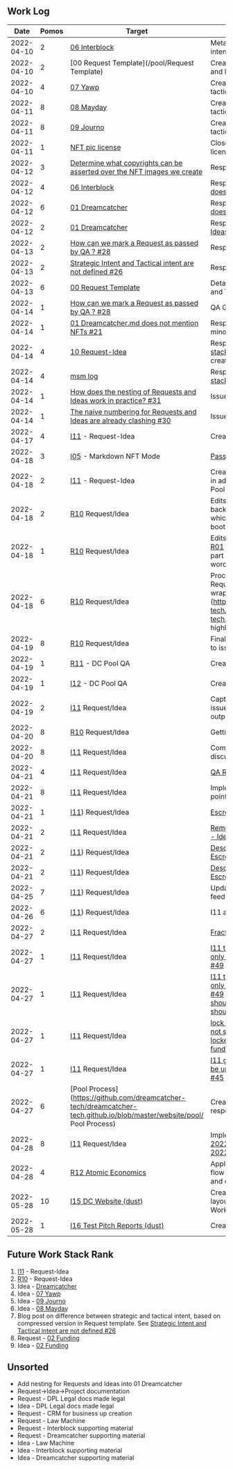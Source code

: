 ## Work Log

| Date       | Pomos | Target                                                                                                                                                | Description                                                                                                                                                                                                                                                                                                                                  |
| ---------- | ----- | ----------------------------------------------------------------------------------------------------------------------------------------------------- | -------------------------------------------------------------------------------------------------------------------------------------------------------------------------------------------------------------------------------------------------------------------------------------------------------------------------------------------- |
| 2022-04-10 | 2     | [06 Interblock](../../Requests/R06.md)                                                                                                                | Meta: Creation of the strategic intent                                                                                                                                                                                                                                                                                                       |
| 2022-04-10 | 2     | [00 Request Template](/pool/Request Template)                                                                                                         | Creation and alteration of Request and Idea templates                                                                                                                                                                                                                                                                                        |
| 2022-04-10 | 4     | [07 Yawp](../../Requests/R07.md)                                                                                                                      | Creation of the strategic and tactical intent                                                                                                                                                                                                                                                                                                |
| 2022-04-11 | 8     | [08 Mayday](../../Requests/R08.md)                                                                                                                    | Creation of the strategic and tactical intent                                                                                                                                                                                                                                                                                                |
| 2022-04-11 | 8     | [09 Journo](../../Requests/R09.md)                                                                                                                    | Creation of the strategic and tactical intent                                                                                                                                                                                                                                                                                                |
| 2022-04-11 | 1     | [NFT pic license](https://github.com/dreamcatcher-tech/dreamcatcher-tech.github.io/issues/18)                                                         | Close read through of hotpot.ai license and response to issue                                                                                                                                                                                                                                                                                |
| 2022-04-12 | 3     | [Determine what copyrights can be asserted over the NFT images we create](https://github.com/dreamcatcher-tech/dreamcatcher-tech.github.io/issues/18) | Response                                                                                                                                                                                                                                                                                                                                     |
| 2022-04-12 | 4     | [06 Interblock](../../Requests/R06.md)                                                                                                                | Response to [06 Interblock.md does not mention privacy](https://github.com/dreamcatcher-tech/dreamcatcher-tech.github.io/issues/22)                                                                                                                                                                                                          |
| 2022-04-12 | 6     | [01 Dreamcatcher](../../Requests/R01.md)                                                                                                              | Response to [01 Dreamcatcher.md does not mention NFTs](https://github.com/dreamcatcher-tech/dreamcatcher-tech.github.io/issues/21)                                                                                                                                                                                                           |
| 2022-04-12 | 2     | [01 Dreamcatcher](../../Requests/R01.md)                                                                                                              | Response to [QA for Requests and Ideas, independent of QA of output](https://github.com/dreamcatcher-tech/dreamcatcher-tech.github.io/issues/20)                                                                                                                                                                                             |
| 2022-04-13 | 2     | [How can we mark a Request as passed by QA ? #28](https://github.com/dreamcatcher-tech/dreamcatcher-tech.github.io/issues/28)                         | Response                                                                                                                                                                                                                                                                                                                                     |
| 2022-04-13 | 2     | [Strategic Intent and Tactical intent are not defined #26](https://github.com/dreamcatcher-tech/dreamcatcher-tech.github.io/issues/26)                | Response                                                                                                                                                                                                                                                                                                                                     |
| 2022-04-13 | 6     | [00 Request Template](https://github.com/dreamcatcher-tech/dreamcatcher-tech.github.io/blob/master/website/nfas/Requests/R00.md)                      | Detailed the guidance on Strategic and Tactical intent                                                                                                                                                                                                                                                                                       |
| 2022-04-14 | 1     | [How can we mark a Request as passed by QA ? #28](https://github.com/dreamcatcher-tech/dreamcatcher-tech.github.io/issues/28)                         | QA Gates and Dreams                                                                                                                                                                                                                                                                                                                          |
| 2022-04-14 | 1     | [01 Dreamcatcher.md does not mention NFTs #21](https://github.com/dreamcatcher-tech/dreamcatcher-tech.github.io/issues/21)                            | Response to this issue, and other minor issue responses                                                                                                                                                                                                                                                                                      |
| 2022-04-14 | 4     | [10 Request-Idea](https://github.com/dreamcatcher-tech/dreamcatcher-tech.github.io/blob/master/website/nfas/Requests/R10.md)                          | Response to issue [Future work stack rank has no cohesion #24](https://github.com/dreamcatcher-tech/dreamcatcher-tech.github.io/issues/24) - created Request for Request/Idea                                                                                                                                                                |
| 2022-04-14 | 4     | [msm log](https://github.com/dreamcatcher-tech/dreamcatcher-tech.github.io/edit/master/website/nfas/AppData/Logs/msm.md)                              | Response to issue [Future work stack is ambiguous #23](https://github.com/dreamcatcher-tech/dreamcatcher-tech.github.io/issues/23)                                                                                                                                                                                                           |
| 2022-04-14 | 1     | [How does the nesting of Requests and Ideas work in practice? #31](https://github.com/dreamcatcher-tech/dreamcatcher-tech.github.io/issues/31)        | Issue raised                                                                                                                                                                                                                                                                                                                                 |
| 2022-04-14 | 1     | [The naive numbering for Requests and Ideas are already clashing #30](https://github.com/dreamcatcher-tech/dreamcatcher-tech.github.io/issues/30)     | Issue raised                                                                                                                                                                                                                                                                                                                                 |
| 2022-04-17 | 4     | [I11](https://github.com/dreamcatcher-tech/dreamcatcher-tech.github.io/blob/master/website/nfas/Ideas/I11.md) - Request-Idea                          | Creation                                                                                                                                                                                                                                                                                                                                     |
| 2022-04-18 | 3     | [I05](https://github.com/dreamcatcher-tech/dreamcatcher-tech.github.io/blob/master/website/nfas/Ideas/I05.md) - Markdown NFT Mode                     | [Passing Pool QA and forking](https://github.com/dreamcatcher-tech/dreamcatcher-tech.github.io/issues/34)                                                                                                                                                                                                                                    |
| 2022-04-18 | 2     | [I11](https://github.com/dreamcatcher-tech/dreamcatcher-tech.github.io/blob/master/website/nfas/Ideas/I11.md) - Request-Idea                          | Creation of the first output object in advance of acceptance by DC Pool QA                                                                                                                                                                                                                                                                   |
| 2022-04-18 | 2     | [R10](https://github.com/dreamcatcher-tech/dreamcatcher-tech.github.io/edit/master/website/nfas/Requests/R10.md) Request/Idea                         | Edits to link Request/Idea cycle back to [R01](https://github.com/dreamcatcher-tech/dreamcatcher-tech.github.io/blob/master/website/nfas/Requests/R01.md) - Dreamcatcher of which it's a part and to get bootstrapping wording right.                                                                                                        |
| 2022-04-18 | 1     | [R10](https://github.com/dreamcatcher-tech/dreamcatcher-tech.github.io/edit/master/website/nfas/Requests/R10.md) Request/Idea                         | Edits to link [R10](https://github.com/dreamcatcher-tech/dreamcatcher-tech.github.io/edit/master/website/nfas/Requests/R10.md) to cycle back to [R01](https://github.com/dreamcatcher-tech/dreamcatcher-tech.github.io/blob/master/website/nfas/Requests/R01.md) - Dreamcatcher of which it's a part and to get bootstrapping wording right. |
| 2022-04-18 | 6     | [R10](https://github.com/dreamcatcher-tech/dreamcatcher-tech.github.io/edit/master/website/nfas/Requests/R10.md) Request/Idea                         | Process for many-to-many Requests-Ideas, and addition of wrapper (Proposal?) See (https://github.com/dreamcatcher-tech/dreamcatcher-tech.github.io/issues/31), highlighting [the diagram here](https://drive.google.com/drive/u/1/folders/1TLz_Hjzyy2P0mUc-Po5ShJsEsC3Bqbdw).                                                                |
| 2022-04-19 | 8     | [R10](https://github.com/dreamcatcher-tech/dreamcatcher-tech.github.io/edit/master/website/nfas/Requests/R10.md) Request/Idea                         | Finalising process and responding to issues                                                                                                                                                                                                                                                                                                  |
| 2022-04-19 | 1     | [R11](https://github.com/dreamcatcher-tech/dreamcatcher-tech.github.io/blob/master/website/nfas/Requests/R11.md) - DC Pool QA                         | Creation                                                                                                                                                                                                                                                                                                                                     |
| 2022-04-19 | 1     | [I12](https://github.com/dreamcatcher-tech/dreamcatcher-tech.github.io/blob/master/website/nfas/Ideas/I12.md) - DC Pool QA                            | Creation                                                                                                                                                                                                                                                                                                                                     |
| 2022-04-19 | 2     | [I11](https://github.com/dreamcatcher-tech/dreamcatcher-tech.github.io/edit/master/website/nfas/Requests/R10.md) Request/Idea                         | Capturing/editting down text from issues for guidance doc/blog output                                                                                                                                                                                                                                                                        |
| 2022-04-20 | 8     | [R10](https://github.com/dreamcatcher-tech/dreamcatcher-tech.github.io/edit/master/website/nfas/Requests/R10.md) Request/Idea                         | Getting it over the line                                                                                                                                                                                                                                                                                                                     |
| 2022-04-20 | 8     | [I11](https://github.com/dreamcatcher-tech/dreamcatcher-tech.github.io/blob/master/website/nfas/Ideas/I11.md) Request/Idea                            | Complete rewrite reflecting R10 discussion this morning                                                                                                                                                                                                                                                                                      |
| 2022-04-21 | 4     | [I11](https://github.com/dreamcatcher-tech/dreamcatcher-tech.github.io/blob/master/website/nfas/Ideas/I11.md) Request/Idea                            | [QA Review of rewrite](https://youtu.be/oUGyXxIoscM)                                                                                                                                                                                                                                                                                         |
| 2022-04-21 | 8     | [I11](https://github.com/dreamcatcher-tech/dreamcatcher-tech.github.io/blob/master/website/nfas/Ideas/I11.md) Request/Idea                            | Implementation of QA Review points for resubmission                                                                                                                                                                                                                                                                                          |
| 2022-04-21 | 1     | [I11](https://github.com/dreamcatcher-tech/dreamcatcher-tech.github.io/blob/master/website/nfas/Ideas/I11.md)) Request/Idea                           | [Escrowing Process #38](https://github.com/dreamcatcher-tech/dreamcatcher-tech.github.io/issues/38)                                                                                                                                                                                                                                          |
| 2022-04-21 | 2     | [I11](https://github.com/dreamcatcher-tech/dreamcatcher-tech.github.io/blob/master/website/nfas/Ideas/I11.md) Request/Idea                            | [Removing and Changing Requests - Ideas #39](https://github.com/dreamcatcher-tech/dreamcatcher-tech.github.io/issues/39)                                                                                                                                                                                                                     |
| 2022-04-21 | 2     | [I11](https://github.com/dreamcatcher-tech/dreamcatcher-tech.github.io/blob/master/website/nfas/Ideas/I11.md)) Request/Idea                           | [Describing the concept of Pool and Escrow #40](https://github.com/dreamcatcher-tech/dreamcatcher-tech.github.io/blob/master/website/nfas/Ideas/I11.md)                                                                                                                                                                                      |
| 2022-04-21 | 2     | [I11](https://github.com/dreamcatcher-tech/dreamcatcher-tech.github.io/blob/master/website/nfas/Ideas/I11.md)) Request/Idea                           | [Describing the concept of Pool and Escrow #40](https://github.com/dreamcatcher-tech/dreamcatcher-tech.github.io/blob/master/website/nfas/Ideas/I11.md)                                                                                                                                                                                      |
| 2022-04-25 | 7     | [I11](https://github.com/dreamcatcher-tech/dreamcatcher-tech.github.io/blob/master/website/nfas/Ideas/I11.md)) Request/Idea                           | Update to I11 following QA feedback                                                                                                                                                                                                                                                                                                          |
| 2022-04-26 | 6     | [I11](https://github.com/dreamcatcher-tech/dreamcatcher-tech.github.io/blob/master/website/nfas/Ideas/I11.md)) Request/Idea                           | I11 available for resubmission                                                                                                                                                                                                                                                                                                               |
| 2022-04-27 | 2     | [I11](https://github.com/dreamcatcher-tech/dreamcatcher-tech.github.io/blob/master/website/nfas/Ideas/I11.md) Request/Idea                            | [Fractional work/funding #43](https://github.com/dreamcatcher-tech/dreamcatcher-tech.github.io/issues/43)                                                                                                                                                                                                                                    |
| 2022-04-27 | 1     | [I11](https://github.com/dreamcatcher-tech/dreamcatcher-tech.github.io/blob/master/website/nfas/Ideas/I11.md) Request/Idea                            | [I11 too many actors - there should only be funders, workers, and QA #49](https://github.com/dreamcatcher-tech/dreamcatcher-tech.github.io/issues/49)                                                                                                                                                                                        |
| 2022-04-27 | 1     | [I11](https://github.com/dreamcatcher-tech/dreamcatcher-tech.github.io/blob/master/website/nfas/Ideas/I11.md) Request/Idea                            | [I11 too many actors - there should only be funders, workers, and QA #49](https://github.com/dreamcatcher-tech/dreamcatcher-tech.github.io/issues/49) and [I11 ideas in dust mode should not be listed in market, nor should they be in drafts #48](https://github.com/dreamcatcher-tech/dreamcatcher-tech.github.io/issues/48)              |
| 2022-04-27 | 1     | [I11](https://github.com/dreamcatcher-tech/dreamcatcher-tech.github.io/blob/master/website/nfas/Ideas/I11.md) Request/Idea                            | [lock to open reverse transition is not shown #47](https://github.com/dreamcatcher-tech/dreamcatcher-tech.github.io/issues/47) and [I11 open to locked transition is not funding/work #46](https://github.com/dreamcatcher-tech/dreamcatcher-tech.github.io/issues/46)                                                                       |
| 2022-04-27 | 1     | [I11](https://github.com/dreamcatcher-tech/dreamcatcher-tech.github.io/blob/master/website/nfas/Ideas/I11.md) Request/Idea                            | [I11 generating images should not be up to anyone but the submitter #45](https://github.com/dreamcatcher-tech/dreamcatcher-tech.github.io/issues/45)                                                                                                                                                                                         |
| 2022-04-27 | 6     | [Pool Process](https://github.com/dreamcatcher-tech/dreamcatcher-tech.github.io/blob/master/website/pool/ Pool Process)                               | Creation, and associated issue responses (not listed)                                                                                                                                                                                                                                                                                        |
| 2022-04-28 | 8     | [I11](https://github.com/dreamcatcher-tech/dreamcatcher-tech.github.io/blob/master/website/nfas/Ideas/I11.md) Request/Idea                            | Implementation of QA feedback at [2022-04-28 Request-Idea](https://youtu.be/IYlJzRUhC-g) and [2022-04-28 Request-Idea 2](https://youtu.be/rRnyen6BlAg)                                                                                                                                                                                       |
| 2022-04-28 | 4     | [R12 Atomic Economics](https://github.com/dreamcatcher-tech/dreamcatcher-tech.github.io/blob/master/website/nfas/Requests/R12.md)                     | Application of incentives in the git flow diagram by seeing how CERN and others do it
| 2022-05-28 | 10     | [I15 DC Website (dust) ](https://dreamcatcher-tech.github.io/nfas/nfas/Ideas/I15) | Creation - initial proposal as to layout of website for Investors, Workers and Market Demand |
| 2022-05-28 | 1     | [I16 Test Pitch Reports (dust) ](https://dreamcatcher-tech.github.io/nfas/nfas/Ideas/I16) | Creation |



## Future Work Stack Rank

1. [I11](https://github.com/dreamcatcher-tech/dreamcatcher-tech.github.io/blob/master/website/nfas/Ideas/I11.md) - Request-Idea
2. [R10](https://github.com/dreamcatcher-tech/dreamcatcher-tech.github.io/blob/master/website/nfas/Requests/R10.md) - Request-Idea
3. Idea - [Dreamcatcher](https://github.com/dreamcatcher-tech/dreamcatcher-tech.github.io/blob/master/website/nfas/Ideas/I01.md)
4. Idea - [07 Yawp](https://github.com/dreamcatcher-tech/dreamcatcher-tech.github.io/blob/master/website/nfas/Ideas/I07.md)
5. Idea - [09 Journo](https://github.com/dreamcatcher-tech/dreamcatcher-tech.github.io/blob/master/website/nfas/Requests/R09.md)
6. Idea - [08 Mayday](https://github.com/dreamcatcher-tech/dreamcatcher-tech.github.io/blob/master/website/nfas/Ideas/I08.md)
7. Blog post on difference between strategic and tactical intent, based on compressed version in Request template. See [Strategic Intent and Tactical intent are not defined #26](https://github.com/dreamcatcher-tech/dreamcatcher-tech.github.io/issues/26)
8. Request - [02 Funding](https://github.com/dreamcatcher-tech/dreamcatcher-tech.github.io/blob/master/website/nfas/Requests/R02.md)
9. Idea - [02 Funding](https://github.com/dreamcatcher-tech/dreamcatcher-tech.github.io/blob/master/website/nfas/Ideas/I02.md)

## Unsorted

- Add nesting for Requests and Ideas into 01 Dreamcatcher
- Request->Idea->Project documentation
- Request - DPL Legal docs made legal
- Idea - DPL Legal docs made legal
- Request - CRM for business up creation
- Request - Law Machine
- Request - Interblock supporting material
- Request - Dreamcatcher supporting material
- Idea - Law Machine
- Idea - Interblock supporting material
- Idea - Dreamcatcher supporting material
